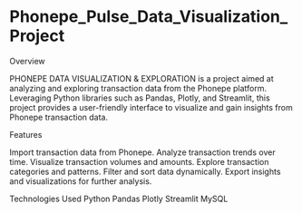 # Phonepe_Pulse_Data_Visualization_Project

Overview

PHONEPE DATA VISUALIZATION & EXPLORATION is a project aimed at analyzing and exploring transaction data from the Phonepe platform. Leveraging Python libraries such as Pandas, Plotly, and Streamlit, this project provides a user-friendly interface to visualize and gain insights from Phonepe transaction data.

Features


Import transaction data from Phonepe.
Analyze transaction trends over time.
Visualize transaction volumes and amounts.
Explore transaction categories and patterns.
Filter and sort data dynamically.
Export insights and visualizations for further analysis.


Technologies Used
Python
Pandas
Plotly
Streamlit
MySQL
